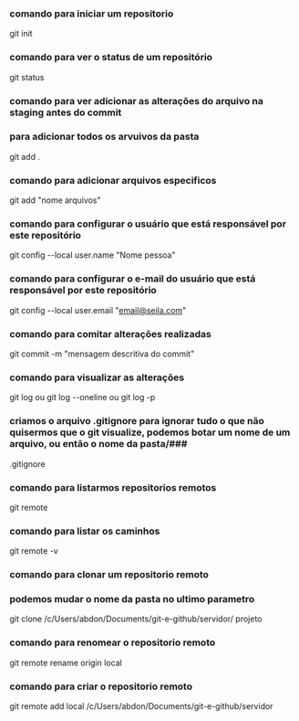 ### comando para iniciar um repositorio ###
git init

### comando para ver o status de um repositório ###
git status

### comando para ver adicionar as alterações do arquivo na staging antes do commit ###
### para adicionar todos os arvuivos da pasta ###
git add .

### comando para adicionar arquivos especificos ###
git add "nome arquivos"

### comando para configurar o usuário que está responsável por este repositório ###
git config --local user.name "Nome pessoa"

### comando para configurar o e-mail do usuário que está responsável por este repositório ###
git config --local user.email "email@seila.com"

### comando para comitar alterações realizadas ###
git commit -m "mensagem descritiva do commit"

### comando para visualizar as alterações ###
git log ou git log --oneline ou git log -p

### criamos o arquivo .gitignore para ignorar tudo o que não quisermos que o git visualize, podemos botar um nome de um arquivo, ou então o nome da pasta/###
.gitignore

### comando para listarmos repositorios remotos ###
git remote

### comando para listar os caminhos ###
git remote -v

### comando para clonar um repositorio remoto ###
### podemos mudar o nome da pasta no ultimo parametro ###
git clone /c/Users/abdon/Documents/git-e-github/servidor/ projeto 

### comando para renomear o repositorio remoto ###
git remote rename origin local

### comando para criar o repositorio remoto ###
git remote add local /c/Users/abdon/Documents/git-e-github/servidor
